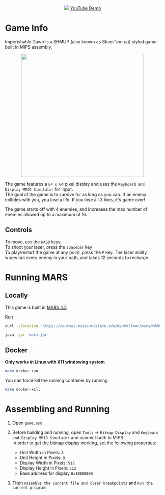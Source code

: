 <p align="center">
  <img src="https://user-images.githubusercontent.com/51217386/113720504-b505b400-96bc-11eb-8457-a40faf222c4e.png"/>
  <a href="https://youtu.be/Jw_NSXn3UMI" target="_blank">YouTube Demo</a>
</p>

# Game Info
Imperishable Dawn is a SHMUP (also known as Shoot 'em up) styled game built in MIPS assembly. 

<p align="center">
  <img src="https://cdn.discordapp.com/attachments/754698019823419462/828731538509922304/final.gif" height="400"/>
</p>

The game features a `64 x 64` pixel display and uses the `Keyboard and Display MMIO Simulator` for input.\
The goal of the game is to survive for as long as you can.
If an enemy collides with you, you lose a life. If you lose all 3 lives, it's game over!

The game starts off with 4 enemies, and increases the max number of enemies allowed up to a maximum of 16.

## Controls
To move, use the `WASD` keys\
To shoot your laser, press the `spacebar` key\
To play/restart the game at any point, press the `P` key.
The laser ability wipes out every enemy in your path, and takes 12 seconds to recharge.

# Running MARS
## Locally
This game is built in [MARS 4.5](http://courses.missouristate.edu/kenvollmar/mars/ "http://courses.missouristate.edu/kenvollmar/mars/")

Run 
```bash
curl --location 'https://courses.missouristate.edu/KenVollmar/mars/MARS_4_5_Aug2014/Mars4_5.jar' --output mars.jar

java -jar 'mars.jar'
```

## Docker
**Only works in Linux with X11 windowing system**
```bash
make docker-run
```
You can force kill the running container by running
```bash
make docker-kill
```
# Assembling and Running

1. Open `game.asm`

2. Before building and running, open `Tools` -> `Bitmap Display` and `Keyboard and Display MMIO Simulator` and connect both to MIPS\
  In order to get the bitmap display working, set the following properties:
     - Unit Width in Pixels: `8`
     - Unit Height in Pixels: `8`
     - Display Width in Pixels: `512`
     - Display Height in Pixels: `512`
     - Base address for display `0x10008000`

3. Then `Assemble the current file and clear breakpoints` and `Run the current program`
